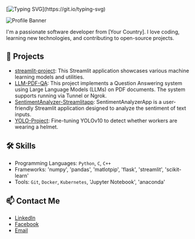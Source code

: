 [![Typing SVG](https://readme-typing-svg.demolab.com?font=Fira+Code&size=15&pause=1000&color=F70000&random=false&width=435&lines=Hi+there%2C+I'm+Nguyen+Quoc+Huy+(Leo);I'm+passionate+about+knowledge%2C+Stoicism.)](https://git.io/typing-svg)

![Profile Banner](https://user-images.githubusercontent.com/74038190/225813708-98b745f2-7d22-48cf-9150-083f1b00d6c9.gif)

I'm a passionate software developer from [Your Country]. I love coding, learning new technologies, and contributing to open-source projects.

## 🚀 Projects
- [streamlit-project](https://github.com/NguyenHuy190303/streamlit-project): This Streamlit application showcases various machine learning models and utilities.
- [LLM-PDF-QA](https://github.com/NguyenHuy190303/LLM-PDF-QA): This project implements a Question Answering system using Large Language Models (LLMs) on PDF documents. The system supports running via Tunnel or Ngrok.
- [SentimentAnalyzer-Streamlitapp](https://github.com/NguyenHuy190303/SentimentAnalyzer-Streamlitapp): SentimentAnalyzerApp is a user-friendly Streamlit application designed to analyze the sentiment of text inputs.
- [YOLO-Project](https://github.com/NguyenHuy190303/YOLO-Project): Fine-tuning YOLOv10 to detect whether workers are wearing a helmet.

## 🛠️ Skills
- Programming Languages: `Python`, `C`, `C++`
- Frameworks: 'numpy', 'pandas', 'matlotpip', 'flask', 'streamlit', 'scikit-learn'
- Tools: `Git`, `Docker`, `Kubernetes`, 'Jupyter Notebook', 'anaconda'

## 📫 Contact Me
- [LinkedIn](https://www.linkedin.com/in/huy-nguy%E1%BB%85n-5552b22aa/)
- [Facebook](https://www.facebook.com/Flinnismine/)
- [Email](nguyenhuy190303@gmail.com)
